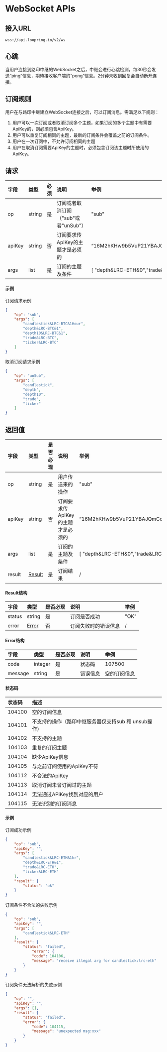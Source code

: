 # WebSocket APIs

## 接入URL

```
wss://api.loopring.io/v2/ws
```

## 心跳

当用户连接到路印中继的WebSocket之后，中继会进行心跳检测，每30秒会发送“ping”信息，期待接收客户端的“pong”信息。2分钟未收到回复会自动断开连接。

## 订阅规则

用户在与路印中继建立WebSocket连接之后，可以订阅消息。需满足以下规则：

1. 用户可以一次订阅或者取消订阅多个主题，如果订阅的多个主题中有需要ApiKey的，则必须包含ApiKey。
1. 用户可以重复订阅相同的主题，最新的订阅条件会覆盖之前的订阅条件。
1. 用户在一次订阅中，不允许订阅相同的主题
1. 用户在取消订阅需要ApiKey的主题时，必须包含订阅该主题时所使用的ApiKey。


## 请求

|  字段  |     类型     | 必须 |               说明               |                 举例                 |
| :---- | :---------- | :------ | :------------------------------ | :---------------------------------- |
|   op   |    string    |    是    |         订阅或者取消订阅（"sub"或者"unSub"）         |                "sub"               |
| apiKey |    string    |    否    | 订阅要求传ApiKey的主题才是必须的 | “16M2hKHw9b5VuP21YBAJQmCd3VhuNtdDqG” |
|  args  | list<string> |    是    |         订阅的主题及条件         | [ "depth&LRC-ETH&0","trade&LRC-ETH"] |

#### 示例


订阅请求示例

```json
{
    "op": "sub",
    "args": [
        "candlestick&LRC-BTC&1Hour",
        "depth&LRC-BTC&1",
        "depth10&LRC-BTC&1",
        "trade&LRC-BTC",
        "ticker&LRC-BTC"
    ]
}
```

取消订阅请求示例

```json
{
    "op": "unSub",
    "args": [
        "candlestick",
        "depth",
        "depth10",
        "trade",
        "ticker"
    ]
}
```

## 返回值

|  字段  |     类型     | 是否必现 |               说明               |                 举例                 |
| :---- | :---------- | :------ | :------------------------------ | :---------------------------------- |
|   op   |    string    |    是    |         用户传送来的操作         |                "sub"                 |
| apiKey |    string    |    否    | 订阅要求传ApiKey的主题才是必须的 | “16M2hKHw9b5VuP21YBAJQmCd3VhuNtdDqG” |
|  args  | list<string> |    是    |         订阅的主题及条件         | [ "depth&LRC-ETH&0","trade&LRC-ETH"] |
| result |    [Result](#result)   |    是    |             订阅结果             |                  /                   |


####  <span id="result">Result结构</span>

|  字段  |      类型       | 是否必现 |         说明         | 举例 |
| :---- | :------------- | :------ | :------------------ | :-- |
| status |     string      |    是    |     订阅是否成功     | "OK" |
| error  | [Error](#error) |    否    | 订阅失败时的错误信息 |  /   |

####   <span id="error">Error结构</span>

|  字段   |  类型   | 是否必现 |   说明   |     举例     |
| :----- | :----- | :------ | :------ | :---------- |
|  code   | integer |    是    |  状态码  |    107500    |
| message | string  |    是    | 错误信息 | 空的订阅信息 |

#### 状态码

| **状态码** |                         描述                         |
| :-------- | :-------------------------------------------------- |
|   104100   |                     空的订阅信息                     |
|   104101   | 不支持的操作（路印中继服务器仅支持sub 和 unsub操作） |
|   104102   |                     不支持的主题                     |
|   104103   |                    重复的订阅主题                    |
|   104104   |                    缺少ApiKey信息                    |
|   104105   |              与之前订阅使用的ApiKey不符              |
|   104112   |                    不合法的ApiKey                    |
|   104113   |               取消订阅未曾订阅过的主题               |
|   104114   |             无法通过APiKey找到对应的用户             |
|   104115   |                  无法识别的订阅消息                  |

#### 示例

订阅成功示例

```json
{
    "op": "sub",
    "apiKey": "",
    "args": [
        "candlestick&LRC-ETH&1hr",
        "depth&LRC-ETH&1",
        "trade&LRC-ETH",
        "ticker&LRC-ETH"
    ],
    "result": {
        "status": "ok"
    }
}
```

订阅条件不合法的失败示例

```json
{
    "op": "sub",
    "apiKey": "",
    "args": [
        "candlestick&LRC-ETH"
    ],
    "result": {
        "status": "failed",
            "error": {
            "code": 104106,
            "message": "receive illegal arg for candlestick:lrc-eth"
        }
    }
}
```

订阅条件无法解析的失败示例

```json
{
    "op": "",
    "apiKey": "",
    "args": [],
    "result": {
        "status": "failed",
        "error": {
            "code": 104115,
            "message": "unexpected msg:xxx"
        }
    }
}
```
